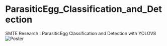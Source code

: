 # ParasiticEgg_Classification_and_Detection
SMTE Research : ParasiticEgg Classification and Detection with YOLOV8
![Poster](https://github.com/KissTK322/ParasiticEgg_Classification_and_Detection/assets/71431041/e0c8a3c6-eed3-4f37-8337-92c5f756300f)
